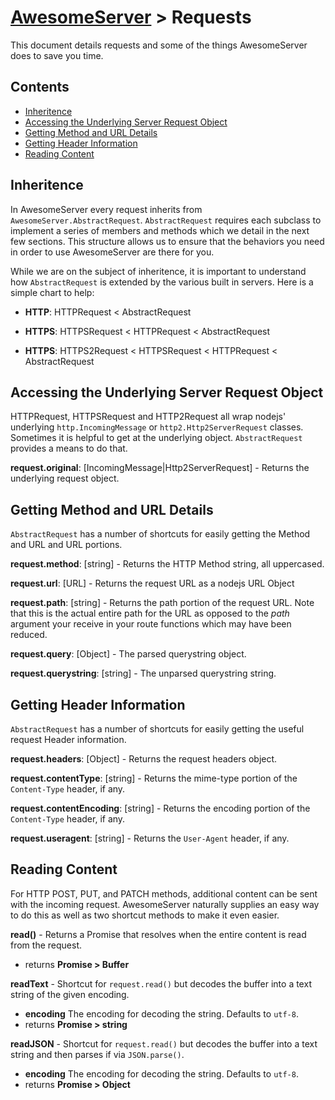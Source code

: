 # [AwesomeServer](../README.md) > Requests

This document details requests and some of the things AwesomeServer does to save you time.

## Contents
 - [Inheritence](#inheritence)
 - [Accessing the Underlying Server Request Object](#accessing-the-underlying-server-request-object)
 - [Getting Method and URL Details](#getting-method-and-url-details)
 - [Getting Header Information](#getting-header-information)
 - [Reading Content](#reading-content)

## Inheritence

In AwesomeServer every request inherits from `AwesomeServer.AbstractRequest`. `AbstractRequest` requires each subclass to implement a series of members and methods which we detail in the next few sections. This structure allows us to ensure that the behaviors you need in order to use AwesomeServer are there for you.

While we are on the subject of inheritence, it is important to understand how `AbstractRequest` is extended by the various built in servers.  Here is a simple chart to help:

 - **HTTP**: HTTPRequest < AbstractRequest

 - **HTTPS**: HTTPSRequest < HTTPRequest < AbstractRequest

 - **HTTPS**: HTTPS2Request < HTTPSRequest < HTTPRequest < AbstractRequest

## Accessing the Underlying Server Request Object

HTTPRequest, HTTPSRequest and HTTP2Request all wrap nodejs' underlying `http.IncomingMessage` or `http2.Http2ServerRequest` classes.  Sometimes it is helpful to get at the underlying object.  `AbstractRequest` provides a means to do that.

**request.original**: [IncomingMessage|Http2ServerRequest] - Returns the underlying request object.

## Getting Method and URL Details

`AbstractRequest` has a number of shortcuts for easily getting the Method and URL and URL portions.

**request.method**: [string] - Returns the HTTP Method string, all uppercased.

**request.url**: [URL] - Returns the request URL as a nodejs URL Object

**request.path**: [string] - Returns the path portion of the request URL. Note that this is the actual entire path for the URL as opposed to the *path* argument your receive in your route functions which may have been reduced.

**request.query**: [Object] - The parsed querystring object.

**request.querystring**: [string] - The unparsed querystring string.

## Getting Header Information

`AbstractRequest` has a number of shortcuts for easily getting the useful request Header information.

**request.headers**: [Object] - Returns the request headers object.

**request.contentType**: [string] - Returns the mime-type portion of the `Content-Type` header, if any.

**request.contentEncoding**: [string] - Returns the encoding portion of the `Content-Type` header, if any.

**request.useragent**: [string] - Returns the `User-Agent` header, if any.

## Reading Content

For HTTP POST, PUT, and PATCH methods, additional content can be sent with the incoming request.  AwesomeServer naturally supplies an easy way to do this as well as two shortcut methods to make it even easier.

**read()** - Returns a Promise that resolves when the entire content is read from the request.
 - returns **Promise > Buffer**

**readText** - Shortcut for `request.read()` but decodes the buffer into a text string of the given encoding.
 - **encoding** The encoding for decoding the string. Defaults to `utf-8`.
 - returns **Promise > string**

**readJSON** - Shortcut for `request.read()` but decodes the buffer into a text string and then parses if via `JSON.parse()`.
 - **encoding** The encoding for decoding the string. Defaults to `utf-8`.
 - returns **Promise > Object**
